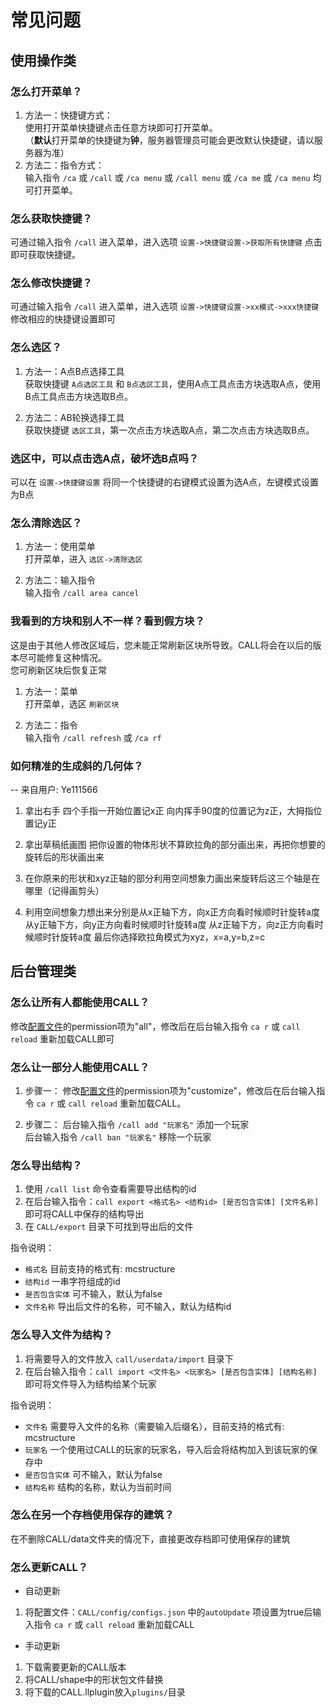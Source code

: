 # 常见问题
## 使用操作类
### 怎么打开菜单？
1. 方法一：快捷键方式：  
使用打开菜单快捷键点击任意方块即可打开菜单。  
（**默认**打开菜单的快捷键为**钟**，服务器管理员可能会更改默认快捷键，请以服务器为准）
2. 方法二：指令方式：  
输入指令 `/ca` 或 `/call` 或 `/ca menu` 或 `/call menu` 或 `/ca me` 或 `/ca menu` 均可打开菜单。

### 怎么获取快捷键？
可通过输入指令 `/call` 进入菜单，进入选项 `设置->快捷键设置->获取所有快捷键` 点击即可获取快捷键。

### 怎么修改快捷键？
可通过输入指令 `/call` 进入菜单，进入选项 `设置->快捷键设置->xx模式->xxx快捷键` 修改相应的快捷键设置即可

### 怎么选区？
1. 方法一：A点B点选择工具  
获取快捷键 `A点选区工具` 和 `B点选区工具`，使用A点工具点击方块选取A点，使用B点工具点击方块选取B点。

2. 方法二：AB轮换选择工具  
获取快捷键 `选区工具`，第一次点击方块选取A点，第二次点击方块选取B点。

### 选区中，可以点击选A点，破坏选B点吗？
可以在 `设置->快捷键设置` 将同一个快捷键的右键模式设置为选A点，左键模式设置为B点

### 怎么清除选区？
1. 方法一：使用菜单  
打开菜单，进入 `选区->清除选区`

2. 方法二：输入指令  
输入指令 `/call area cancel`

### 我看到的方块和别人不一样？看到假方块？
这是由于其他人修改区域后，您未能正常刷新区块所导致。CALL将会在以后的版本尽可能修复这种情况。  
您可刷新区块后恢复正常
1. 方法一：菜单  
打开菜单，选区 `刷新区块`

2. 方法二：指令  
输入指令 `/call refresh` 或 `/ca rf`

### 如何精准的生成斜的几何体？
-- 来自用户: Ye111566

1. 拿出右手 四个手指一开始位置记x正 向内挥手90度的位置记为z正，大拇指位置记y正

2. 拿出草稿纸画图 把你设置的物体形状不算欧拉角的部分画出来，再把你想要的旋转后的形状画出来

3. 在你原来的形状和xyz正轴的部分利用空间想象力画出来旋转后这三个轴是在哪里（记得画剪头）

4. 利用空间想象力想出来分别是从x正轴下方，向x正方向看时候顺时针旋转a度 
从y正轴下方，向y正方向看时候顺时针旋转a度
从z正轴下方，向z正方向看时候顺时针旋转a度
最后你选择欧拉角模式为xyz，x=a,y=b,z=c


## 后台管理类
### 怎么让所有人都能使用CALL？
修改[配置文件](user/config)的permission项为"all"，修改后在后台输入指令 `ca r` 或 `call reload` 重新加载CALL即可

### 怎么让一部分人能使用CALL？
1. 步骤一：
修改[配置文件](user/config)的permission项为"customize"，修改后在后台输入指令 `ca r` 或 `call reload` 重新加载CALL。

2. 步骤二：
后台输入指令 `/call add "玩家名"` 添加一个玩家  
后台输入指令 `/call ban "玩家名"` 移除一个玩家

### 怎么导出结构？
1. 使用 `/call list` 命令查看需要导出结构的id
2. 在后台输入指令：`call export <格式名> <结构id> [是否包含实体] [文件名称]` 即可将CALL中保存的结构导出 
3. 在 `CALL/export` 目录下可找到导出后的文件

指令说明：
- `格式名` 目前支持的格式有: mcstructure
- `结构id` 一串字符组成的id
- `是否包含实体` 可不输入，默认为false
- `文件名称` 导出后文件的名称，可不输入，默认为结构id

### 怎么导入文件为结构？
1. 将需要导入的文件放入 `call/userdata/import` 目录下
2. 在后台输入指令：`call import <文件名> <玩家名> [是否包含实体] [结构名称]` 即可将文件导入为结构给某个玩家

指令说明：
- `文件名` 需要导入文件的名称（需要输入后缀名），目前支持的格式有: mcstructure
- `玩家名` 一个使用过CALL的玩家的玩家名，导入后会将结构加入到该玩家的保存中
- `是否包含实体` 可不输入，默认为false
- `结构名称` 结构的名称，默认为当前时间

### 怎么在另一个存档使用保存的建筑？
在不删除CALL/data文件夹的情况下，直接更改存档即可使用保存的建筑

### 怎么更新CALL？
- 自动更新
1. 将配置文件：`CALL/config/configs.json` 中的`autoUpdate` 项设置为true后输入指令 `ca r` 或 `call reload` 重新加载CALL

- 手动更新
1. 下载需要更新的CALL版本
2. 将CALL/shape中的形状包文件替换
3. 将下载的CALL.llplugin放入`plugins/`目录

